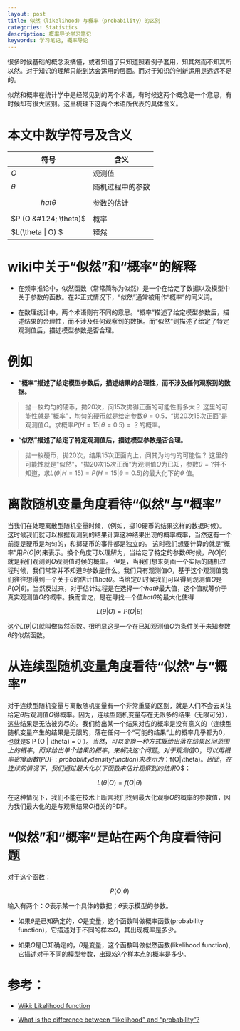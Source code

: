 ```yaml
---
layout: post
title: 似然（likelihood）与概率（probability）的区别
categories: Statistics
description: 概率导论学习笔记
keywords: 学习笔记, 概率导论
---
```


  很多时候基础的概念没搞懂，或者知道了只知道照着例子套用，知其然而不知其所以然。对于知识的理解只能到达会运用的层面。而对于知识的创新运用是远远不足的。
  
  似然和概率在统计学中是经常见到的两个术语，有时候这两个概念是一个意思，有时候却有很大区别。这里梳理下这两个术语所代表的具体含义。
  
  
# 本文中数学符号及含义

| 符号 | 含义 |
|--------|--------|
| $O$    |     观测值   |
| $\theta$    |    随机过程中的参数    |
| $$hat{\theta}$$   |   参数的估计     |
| $P (O &#124; \theta)$   |    概率    |
| $L(\theta &#124; O) $   |      释然  |


# wiki中关于“似然”和“概率”的解释

* 在频率推论中，似然函数（常常简称为似然）是一个在给定了数据以及模型中关于参数的函数。在非正式情况下，“似然”通常被用作“概率”的同义词。

* 在数理统计中，两个术语则有不同的意思。“概率”描述了给定模型参数后，描述结果的合理性，而不涉及任何观察到的数据。而“似然”则描述了给定了特定观测值后，描述模型参数是否合理。

# 例如

* **“概率”描述了给定模型参数后，描述结果的合理性，而不涉及任何观察到的数据。**

> 抛一枚均匀的硬币，拋20次，问15次拋得正面的可能性有多大？
> 这里的可能性就是"概率"，均匀的硬币就是给定参数$\theta=0.5$，“拋20次15次正面”是观测值$O$。求概率$P (H=15 | \theta=0.5) = ？$的概率。

* **“似然”描述了给定了特定观测值后，描述模型参数是否合理。**

> 拋一枚硬币，拋20次，结果15次正面向上，问其为均匀的可能性？
> 这里的可能性就是"似然"，“拋20次15次正面”为观测值$O$为已知，参数$\theta=?$并不知道，求$L(\theta | H=15) = P (H=15 | \theta=0.5)$的最大化下的$\theta$ 值。

# 离散随机变量角度看待“似然”与“概率”

  当我们在处理离散型随机变量时候，（例如，掷10硬币的结果这样的数据时候）。这时候我们就可以根据观测到的结果计算这种结果出现的概率概率，当然这有一个前提是硬币是均匀的，和掷硬币的事件都是独立的。
  这时我们想要计算的就是“概率”用$P (O | \theta)$来表示。换个角度可以理解为，当给定了特定的参数$\theta$时候，$P (O | \theta)$就是我们观测到$O$观测值时候的概率。
  但是，当我们想来刻画一个实际的随机过程时候，我们常常并不知道$\theta$参数是什么。我们只有观测值$O$，基于这个观测值我们往往想得到一个关于$\theta$的估计值$hat{\theta}$。当给定$\theta$ 时候我们可以得到观测值$O$是$P (O | \theta)$。当然反过来，对于估计过程是在选择一个$hat{\theta}$最大值，这个值就等价于真实观测值$O$的概率。换而言之，是在寻找一个值$hat{\theta}$的最大化使得

  $$ L(\theta | O) = P (O | \theta) $$

  这个$L(\theta | O)$就叫做似然函数。很明显这是一个在已知观测值$O$为条件关于未知参数$\theta$的似然函数。

# 从连续型随机变量角度看待“似然”与“概率”

  对于连续型随机变量与离散随机变量有一个非常重要的区别，就是人们不会去关注给定$\theta$后观测值$O$得概率。因为，连续型随机变量存在无限多的结果（无限可分），这些结果是无法被穷尽的。我们给出某一个结果对应的概率是没有意义的（连续型随机变量产生的结果是无限的，落在任何一个“可能的结果”上的概率几乎都为0，也就是$ P (O | \theta) = 0 ）$。当然，可以变换一种方式既给出落在结果区间范围上的概率，而非给出单个结果的概率，来解决这个问题。对于观测值$O$，可以用概率密度函数(PDF:probability density function)来表示为：$f(O|\theta)$。因此，在连续的情况下，我们通过最大化以下函数来估计观察到的结果$O$：

  $$ L(\theta | O) = f(O | \theta) $$

  在这种情况下，我们不能在技术上断言我们找到最大化观察$O$的概率的参数值，因为我们最大化的是与观察结果$O$相关的PDF。

# “似然”和“概率”是站在两个角度看待问题

  对于这个函数：

  $$ P (O | \theta) $$

  输入有两个：$O$表示某一个具体的数据；$\theta$表示模型的参数。

* 如果$\theta$是已知确定的，$O$是变量，这个函数叫做概率函数(probability function)，它描述对于不同的样本$O$，其出现概率是多少。

* 如果$O$是已知确定的，$\theta$是变量，这个函数叫做似然函数(likelihood function), 它描述对于不同的模型参数，出现x这个样本点的概率是多少。



# 参考：
* [Wiki: Likelihood function](https:\en.wikipedia.org\wiki\Likelihood_function)

* [What is the difference between “likelihood” and “probability”?](https:\stats.stackexchange.com\questions\2641\what-is-the-difference-between-likelihood-and-probability)